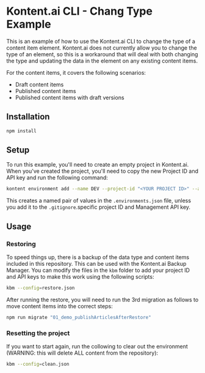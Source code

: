 # Kontent.ai CLI - Chang Type Example

This is an example of how to use the Kontent.ai CLI to change the type of a content item element. Kontent.ai does not currently allow you to change the type of an element, so this is a workaround that will deal with both changing the type and updating the data in the element on any existing content items.

For the content items, it covers the following scenarios:

- Draft content items
- Published content items
- Published content items with draft versions

## Installation

```sh
npm install
```

## Setup

To run this example, you'll need to create an empty project in Kontent.ai.  When you've created the project, you'll need to copy the new Project ID and API key and run the following command:

```sh
kontent environment add --name DEV --project-id "<YOUR PROJECT ID>" --api-key "<YOUR API KEY>"
```
This creates a named pair of values in the `.environments.json` file, unless you add it to the `.gitignore`.specific project ID and Management API key. 

## Usage

### Restoring

To speed things up, there is a backup of the data type and content items included in this repository. This can be used with the Kontent.ai Backup Manager. You can modify the files in the `kbm` folder to add your project ID and API keys to make this work using the following scripts:

```sh
kbm --config=restore.json
```

After running the restore, you will need to run the 3rd migration as follows to move content items into the correct steps:

```sh
npm run migrate "01_demo_publishArticlesAfterRestore"
```

### Resetting the project

If you want to start again, run the collowing to clear out the environment (WARNING: this will delete ALL content from the repository):

```sh
kbm --config=clean.json
```
